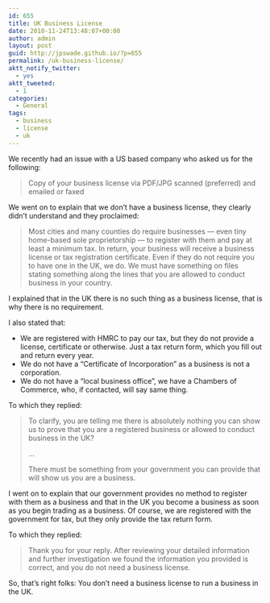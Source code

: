 ```yaml
---
id: 655
title: UK Business License
date: 2010-11-24T13:48:07+00:00
author: admin
layout: post
guid: http://jpswade.github.io/?p=655
permalink: /uk-business-license/
aktt_notify_twitter:
  - yes
aktt_tweeted:
  - 1
categories:
  - General
tags:
  - business
  - license
  - uk
---
```

<p class="lead">
  We recently had an issue with a US based company who asked us for the following:
</p>

> Copy of your business license via PDF/JPG scanned (preferred) and emailed or faxed

We went on to explain that we don&#8217;t have a business license, they clearly didn&#8217;t understand and they proclaimed:<!--more-->

> Most cities and many counties do require businesses &#8212; even tiny home-based sole proprietorship &#8212; to register with them and pay at least a minimum tax. In return, your business will receive a business license or tax registration certificate. Even if they do not require you to have one in the UK, we do. We must have something on files stating something along the lines that you are allowed to conduct business in your country.

I explained that in the UK there is no such thing as a business license, that is why there is no requirement.

I also stated that:

  * We are registered with HMRC to pay our tax, but they do not provide a license, certificate or otherwise. Just a tax return form, which you fill out and return every year.
  * We do not have a &#8220;Certificate of Incorporation&#8221; as a business is not a corporation.
  * We do not have a &#8220;local business office&#8221;, we have a Chambers of Commerce, who, if contacted, will say same thing.

To which they replied:

> To clarify, you are telling me there is absolutely nothing you can show us to prove that you are a registered business or allowed to conduct business in the UK?
> 
> &#8230;
> 
> There must be something from your government you can provide that will show us you are a business.

I went on to explain that our government provides no method to register with them as a business and that in the UK you become a business as soon as you begin trading as a business. Of course, we are registered with the government for tax, but they only provide the tax return form.

To which they replied:

> Thank you for your reply. After reviewing your detailed information and further investigation we found the information you provided is correct, and you do not need a business license.

So, that&#8217;s right folks: You don&#8217;t need a business license to run a business in the UK.